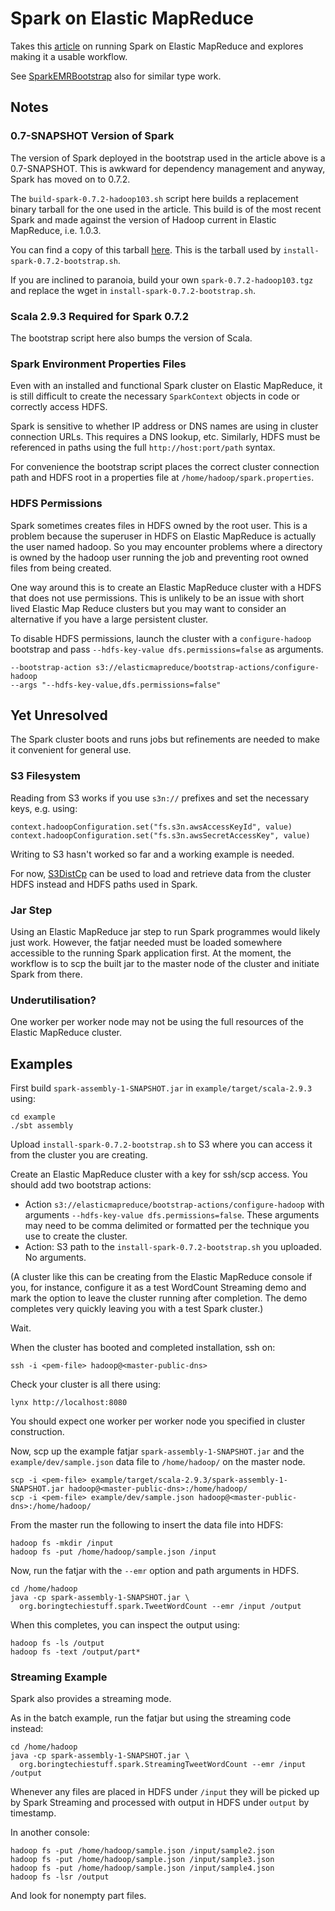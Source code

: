 Spark on Elastic MapReduce
==========================

Takes this [article](http://aws.amazon.com/articles/4926593393724923) on running
Spark on Elastic MapReduce and explores making it a usable workflow.

See [SparkEMRBootstrap](https://github.com/ianoc/SparkEMRBootstrap) also for
similar type work.


Notes
-----

### 0.7-SNAPSHOT Version of Spark
The version of Spark deployed in the bootstrap used in the article above is a
0.7-SNAPSHOT. This is awkward for dependency management and anyway, Spark has
moved on to 0.7.2.

The `build-spark-0.7.2-hadoop103.sh` script here builds a replacement binary
tarball for the one used in the article. This build is of the most recent Spark
and made against the version of Hadoop current in Elastic MapReduce, i.e.
1.0.3.

You can find a copy of this tarball
[here](https://dl.dropboxusercontent.com/u/1577066/spark/spark-0.7.2-hadoop103.tgz).
This is the tarball used by `install-spark-0.7.2-bootstrap.sh`.

If you are inclined to paranoia, build your own `spark-0.7.2-hadoop103.tgz` and
replace the wget in `install-spark-0.7.2-bootstrap.sh`.

### Scala 2.9.3 Required for Spark 0.7.2
The bootstrap script here also bumps the version of Scala.

### Spark Environment Properties Files
Even with an installed and functional Spark cluster on Elastic MapReduce, it is
still difficult to create the necessary `SparkContext` objects in code or
correctly access HDFS.

Spark is sensitive to whether IP address or DNS names are using in cluster
connection URLs. This requires a DNS lookup, etc. Similarly, HDFS must be
referenced in paths using the full `http://host:port/path` syntax.

For convenience the bootstrap script places the correct cluster connection path
and HDFS root in a properties file at `/home/hadoop/spark.properties`.

### HDFS Permissions
Spark sometimes creates files in HDFS owned by the root user. This is a problem
because the superuser in HDFS on Elastic MapReduce is actually the user named
hadoop. So you may encounter problems where a directory is owned by the hadoop
user running the job and preventing root owned files from being created.

One way around this is to create an Elastic MapReduce cluster with a HDFS that
does not use permissions. This is unlikely to be an issue with short lived
Elastic Map Reduce clusters but you may want to consider an alternative if
you have a large persistent cluster.

To disable HDFS permissions, launch the cluster with a `configure-hadoop`
bootstrap and pass `--hdfs-key-value dfs.permissions=false` as
arguments.

    --bootstrap-action s3://elasticmapreduce/bootstrap-actions/configure-hadoop
    --args "--hdfs-key-value,dfs.permissions=false"


Yet Unresolved
--------------
The Spark cluster boots and runs jobs but refinements are needed to make it
convenient for general use.

### S3 Filesystem
Reading from S3 works if you use `s3n://` prefixes and set the necessary keys,
e.g. using:

    context.hadoopConfiguration.set("fs.s3n.awsAccessKeyId", value)
    context.hadoopConfiguration.set("fs.s3n.awsSecretAccessKey", value)

Writing to S3 hasn't worked so far and a working example is needed.

For now,
[S3DistCp](http://docs.aws.amazon.com/ElasticMapReduce/latest/DeveloperGuide/UsingEMR_s3distcp.html)
can be used to load and retrieve data from the cluster HDFS instead and HDFS
paths used in Spark.

### Jar Step
Using an Elastic MapReduce jar step to run Spark programmes would likely just
work. However, the fatjar needed must be loaded somewhere accessible to the
running Spark application first. At the moment, the workflow is to scp the
built jar to the master node of the cluster and initiate Spark from there.

### Underutilisation?
One worker per worker node may not be using the full resources of the Elastic
MapReduce cluster.

Examples
--------
First build `spark-assembly-1-SNAPSHOT.jar` in `example/target/scala-2.9.3`
using:

    cd example
    ./sbt assembly

Upload `install-spark-0.7.2-bootstrap.sh` to S3 where you can access it from
the cluster you are creating.

Create an Elastic MapReduce cluster with a key for ssh/scp access. You should
add two bootstrap actions:

* Action `s3://elasticmapreduce/bootstrap-actions/configure-hadoop` with
  arguments `--hdfs-key-value dfs.permissions=false`. These arguments may need
  to be comma delimited or formatted per the technique you use to create the
  cluster.
* Action: S3 path to the `install-spark-0.7.2-bootstrap.sh` you uploaded. No
  arguments.

(A cluster like this can be creating from the Elastic MapReduce console if you,
for instance, configure it as a test WordCount Streaming demo and mark the
option to leave the cluster running after completion. The demo completes very
quickly leaving you with a test Spark cluster.)

Wait.

When the cluster has booted and completed installation, ssh on:

    ssh -i <pem-file> hadoop@<master-public-dns>

Check your cluster is all there using:

    lynx http://localhost:8080

You should expect one worker per worker node you specified in cluster
construction.

Now, scp up the example fatjar `spark-assembly-1-SNAPSHOT.jar` and the
`example/dev/sample.json` data file to `/home/hadoop/` on the master node.

    scp -i <pem-file> example/target/scala-2.9.3/spark-assembly-1-SNAPSHOT.jar hadoop@<master-public-dns>:/home/hadoop/
    scp -i <pem-file> example/dev/sample.json hadoop@<master-public-dns>:/home/hadoop/

From the master run the following to insert the data file into HDFS:

    hadoop fs -mkdir /input
    hadoop fs -put /home/hadoop/sample.json /input

Now, run the fatjar with the `--emr` option and path arguments in HDFS.

    cd /home/hadoop
    java -cp spark-assembly-1-SNAPSHOT.jar \
      org.boringtechiestuff.spark.TweetWordCount --emr /input /output

When this completes, you can inspect the output using:

    hadoop fs -ls /output
    hadoop fs -text /output/part*

### Streaming Example
Spark also provides a streaming mode.

As in the batch example, run the fatjar but using the streaming code instead:

    cd /home/hadoop
    java -cp spark-assembly-1-SNAPSHOT.jar \
      org.boringtechiestuff.spark.StreamingTweetWordCount --emr /input /output

Whenever any files are placed in HDFS under `/input` they will be picked up
by Spark Streaming and processed with output in HDFS under `output` by
timestamp.

In another console:

    hadoop fs -put /home/hadoop/sample.json /input/sample2.json
    hadoop fs -put /home/hadoop/sample.json /input/sample3.json
    hadoop fs -put /home/hadoop/sample.json /input/sample4.json
    hadoop fs -lsr /output

And look for nonempty part files.
